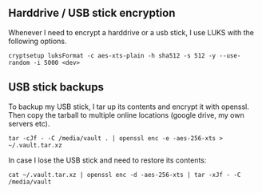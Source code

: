 Harddrive / USB stick encryption
--------------------------------

Whenever I need to encrypt a harddrive or a usb stick, I use LUKS with the following options.

    cryptsetup luksFormat -c aes-xts-plain -h sha512 -s 512 -y --use-random -i 5000 <dev>


USB stick backups
-----------------

To backup my USB stick, I tar up its contents and encrypt it with openssl. Then copy the tarball
to multiple online locations (google drive, my own servers etc).

    tar -cJf - -C /media/vault . | openssl enc -e -aes-256-xts > ~/.vault.tar.xz

In case I lose the USB stick and need to restore its contents:

    cat ~/.vault.tar.xz | openssl enc -d -aes-256-xts | tar -xJf - -C /media/vault
